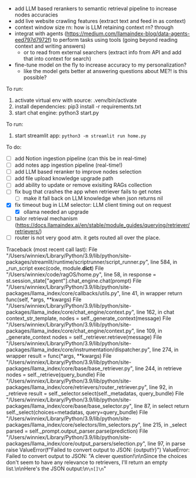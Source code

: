 - add LLM based rerankers to semantic retrieval pipeline to increase nodes accuracies
- add live website crawling features (extract text and feed in as context)
- context window size rn: how is LLM retaining context rn? through 
- integrat with agents (https://medium.com/llamaindex-blog/data-agents-eed797d7972f) to perform tasks using tools (going beyond reading context and writing answers)
  - or to read from external searchers (extract info from API and add that into context for search)
- fine-tune model on the fly to increase accuracy to my personalization? 
  - like the model gets better at answering questions about ME?! is this possible? 

  
To run:
1. activate virtual env with source: .venv/bin/activate
2. install dependencies: pip3 install -r requirements.txt
3. start chat engine: python3 start.py

To run: 
1. start streamlit app: `python3 -m streamlit run home.py  `


To do:
- [ ] add Notion ingestion pipeline (can this be in real-time)
- [ ] add notes app ingestion pipeline (real-time!)
- [ ] add LLM based reranker to improve nodes selection
- [ ] add file upload knowledge upgrade path
- [ ] add ability to update or remove exisiting RAGs collection 
- [ ] fix bug that crashes the app when retriever fails to get notes
  - [ ] make it fall back on LLM knowledge when json returns nil
- [x] fix timeout bug in LLM selector: LLM client timing out on request
  - [x] ollama needed an upgrade
- [ ] tailor retrieval mechanism (https://docs.llamaindex.ai/en/stable/module_guides/querying/retriever/retrievers/)  
- [ ] router is not very good atm. it gets routed all over the place.

Traceback (most recent call last):
  File "/Users/winniex/Library/Python/3.9/lib/python/site-packages/streamlit/runtime/scriptrunner/script_runner.py", line 584, in _run_script
    exec(code, module.__dict__)
  File "/Users/winniex/code/ragOS/home.py", line 58, in <module>
    response = st.session_state["agent"].chat_engine.chat(prompt)
  File "/Users/winniex/Library/Python/3.9/lib/python/site-packages/llama_index/core/callbacks/utils.py", line 41, in wrapper
    return func(self, *args, **kwargs)
  File "/Users/winniex/Library/Python/3.9/lib/python/site-packages/llama_index/core/chat_engine/context.py", line 162, in chat
    context_str_template, nodes = self._generate_context(message)
  File "/Users/winniex/Library/Python/3.9/lib/python/site-packages/llama_index/core/chat_engine/context.py", line 109, in _generate_context
    nodes = self._retriever.retrieve(message)
  File "/Users/winniex/Library/Python/3.9/lib/python/site-packages/llama_index/core/instrumentation/dispatcher.py", line 274, in wrapper
    result = func(*args, **kwargs)
  File "/Users/winniex/Library/Python/3.9/lib/python/site-packages/llama_index/core/base/base_retriever.py", line 244, in retrieve
    nodes = self._retrieve(query_bundle)
  File "/Users/winniex/Library/Python/3.9/lib/python/site-packages/llama_index/core/retrievers/router_retriever.py", line 92, in _retrieve
    result = self._selector.select(self._metadatas, query_bundle)
  File "/Users/winniex/Library/Python/3.9/lib/python/site-packages/llama_index/core/base/base_selector.py", line 87, in select
    return self._select(choices=metadatas, query=query_bundle)
  File "/Users/winniex/Library/Python/3.9/lib/python/site-packages/llama_index/core/selectors/llm_selectors.py", line 215, in _select
    parsed = self._prompt.output_parser.parse(prediction)
  File "/Users/winniex/Library/Python/3.9/lib/python/site-packages/llama_index/core/output_parsers/selection.py", line 97, in parse
    raise ValueError(f"Failed to convert output to JSON: {output!r}")
ValueError: Failed to convert output to JSON: "A clever question!\n\nSince the choices don't seem to have any relevance to retrievers, I'll return an empty list.\n\nHere's the JSON output:\n```\n[]\n```"